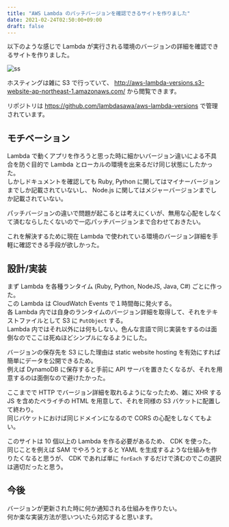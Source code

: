 ```yaml
---
title: "AWS Lambda のパッチバージョンを確認できるサイトを作りました"
date: 2021-02-24T02:50:00+09:00
draft: false
---
```


以下のような感じで Lambda が実行される環境のバージョンの詳細を確認できるサイトを作りました。

![ss](/images/posts/aws-lambda-versions/ss.png)

ホスティングは雑に S3 で行っていて、 http://aws-lambda-versions.s3-website-ap-northeast-1.amazonaws.com/ から閲覧できます。

リポジトリは https://github.com/lambdasawa/aws-lambda-versions で管理されています。

## モチベーション

Lambda で動くアプリを作ろうと思った時に細かいバージョン違いによる不具合を防ぐ目的で Lambda とローカルの環境を出来るだけ同じ状態にしたかった。  
しかしドキュメントを確認しても Ruby, Python に関してはマイナーバージョンまでしか記載されていないし、 Node.js に関してはメジャーバージョンまでしか記載されていない。  

パッチバージョンの違いで問題が起こるとは考えにくいが、無用な心配をしなくて済むならしたくないので一応パッチバージョンまで合わせておきたい。

これを解決するために現在 Lambda で使われている環境のバージョン詳細を手軽に確認できる手段が欲しかった。

## 設計/実装

まず Lambda を各種ランタイム (Ruby, Python, NodeJS, Java, C#) ごとに作った。  
この Lambda は CloudWatch Events で１時間毎に発火する。  
各 Lambda 内では自身のランタイムのバージョン詳細を取得して、それをテキストファイルとして S3 に `PutObject` する。  
Lambda 内ではそれ以外には何もしない。色んな言語で同じ実装をするのは面倒なのでここは死ぬほどシンプルになるようにした。  

バージョンの保存先を S3 にした理由は static website hosting を有効にすれば簡単にデータを公開できるため。  
例えば DynamoDB に保存すると手前に API サーバを置きたくなるが、それを用意するのは面倒なので避けたかった。  

ここまでで HTTP でバージョン詳細を取れるようになったため、雑に XHR する JS を含めたペライチの HTML を用意して、それを同様の S3 バケットに配置して終わり。  
同じバケットにおけば同じドメインになるので CORS の心配をしなくてもよい。  

このサイトは 10 個以上の Lambda を作る必要があるため、 CDK を使った。  
同じことを例えば SAM でやろうとすると YAML を生成するような仕組みを作りたくなると思うが、 CDK であれば単に `forEach` するだけで済むのでこの選択は適切だったと思う。

## 今後

バージョンが更新された時に何か通知される仕組みを作りたい。  
何か楽な実装方法が思いついたら対応すると思います。  
